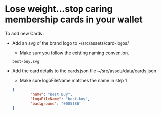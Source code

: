 # Lose weight...stop caring membership cards in your wallet

To add new Cards : 

* Add an svg of the brand logo to ~/src/assets/card-logos/
    * Make sure you follow the existing naming convention. 
    
    ```
    best-buy.svg
    ```
* Add the card details to the cards.json file ~/src/assets/data/cards.json

    * Make sure logoFileName matches the name in step 1

    ``` JSON
    {
            "name": "Best Buy",
            "logoFileName": "best-buy",
            "background": "#005186"
    }
    ```